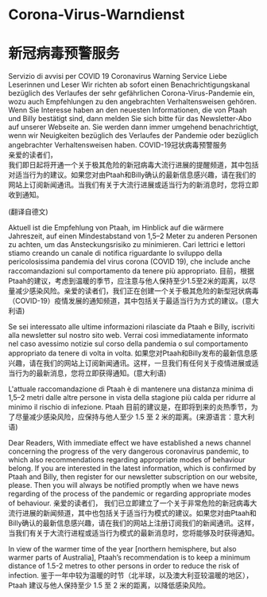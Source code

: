 # Corona-Virus-Warndienst
# 新冠病毒预警服务

Servizio di avvisi per COVID 19 Coronavirus Warning Service Liebe Leserinnen und Leser Wir richten ab sofort einen Benachrichtigungskanal bezüglich des Verlaufes der sehr gefährlichen Corona-Virus-Pandemie ein, wozu auch Empfehlungen zu den angebrachten Verhaltensweisen gehören. Wenn Sie Interesse haben an den neuesten Informationen, die von Ptaah und Billy bestätigt sind, dann melden Sie sich bitte für das Newsletter-Abo auf unserer Webseite an. Sie werden dann immer umgehend benachrichtigt, wenn wir Neuigkeiten bezüglich des Verlaufes der Pandemie oder bezüglich angebrachter Verhaltensweisen haben.
COVID-19冠状病毒预警服务  
亲爱的读者们，  
我们即日起将开通一个关于极其危险的新冠病毒大流行进展的提醒频道，其中包括对适当行为的建议。如果您对由Ptaah和Billy确认的最新信息感兴趣，请在我们的网站上订阅新闻通讯。当我们有关于大流行进展或适当行为的新消息时，您将立即收到通知。  

(翻译自德文)

Aktuell ist die Empfehlung von Ptaah, im Hinblick auf die wärmere Jahreszeit, auf einen Mindestabstand von 1,5–2 Meter zu anderen Personen zu achten, um das Ansteckungsrisiko zu minimieren. Cari lettrici e lettori stiamo creando un canale di notifica riguardante lo sviluppo della pericolosissima pandemia del virus corona (COVID 19), che include anche raccomandazioni sul comportamento da tenere più appropriato.
目前，根据Ptaah的建议，考虑到温暖的季节，应注意与他人保持至少1.5至2米的距离，以尽量减少感染风险。亲爱的读者们，我们正在创建一个关于极其危险的新型冠状病毒（COVID-19）疫情发展的通知频道，其中包括关于最适当行为方式的建议。(意大利语)

Se sei interessato alle ultime informazioni rilasciate da Ptaah e Billy, iscriviti alla newsletter sul nostro sito web. Verrai così immediatamente informato nel caso avessimo notizie sul corso della pandemia o sul comportamento appropriato da tenere di volta in volta.
如果您对Ptaah和Billy发布的最新信息感兴趣，请在我们的网站上订阅新闻通讯。这样，一旦我们有任何关于疫情进展或适当行为的最新消息，您将立即获得通知。(意大利语)

L'attuale raccomandazione di Ptaah è di mantenere una distanza minima di 1,5–2 metri dalle altre persone in vista della stagione più calda per ridurre al minimo il rischio di infezione.
Ptaah 目前的建议是，在即将到来的炎热季节，为了尽量减少感染风险，应保持与他人至少 1.5 至 2 米的距离。(来源语言：意大利语)

Dear Readers, With immediate effect we have established a news channel concerning the progress of the very dangerous coronavirus pandemic, to which also recommendations regarding appropriate modes of behaviour belong. If you are interested in the latest information, which is confirmed by Ptaah and Billy, then register for our newsletter subscription on our website, please. Then you will always be notified promptly when we have news regarding of the process of the pandemic or regarding appropriate modes of behaviour.
亲爱的读者们， 我们已立即建立了一个关于非常危险的新冠病毒大流行进展的新闻频道，其中也包括关于适当行为模式的建议。如果您对由Ptaah和Billy确认的最新信息感兴趣，请在我们的网站上注册订阅我们的新闻通讯。这样，当我们有关于大流行进程或适当行为模式的最新消息时，您将能够及时获得通知。

In view of the warmer time of the year [northern hemisphere, but also warmer parts of Australia], Ptaah’s recommendation is to keep a minimum distance of 1.5-2 metres to other persons in order to reduce the risk of infection.
鉴于一年中较为温暖的时节（北半球，以及澳大利亚较温暖的地区），Ptaah 建议与他人保持至少 1.5 至 2 米的距离，以降低感染风险。

